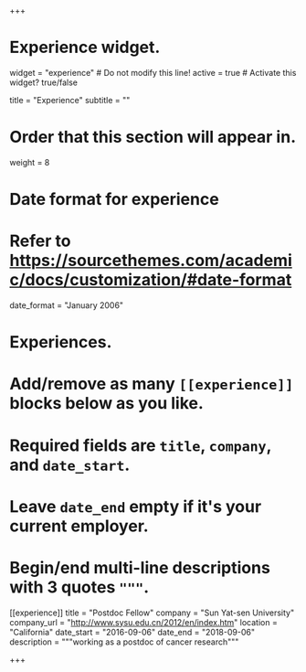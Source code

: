 +++
# Experience widget.
widget = "experience"  # Do not modify this line!
active = true  # Activate this widget? true/false

title = "Experience"
subtitle = ""

# Order that this section will appear in.
weight = 8

# Date format for experience
#   Refer to https://sourcethemes.com/academic/docs/customization/#date-format
date_format = "January 2006"

# Experiences.
#   Add/remove as many `[[experience]]` blocks below as you like.
#   Required fields are `title`, `company`, and `date_start`.
#   Leave `date_end` empty if it's your current employer.
#   Begin/end multi-line descriptions with 3 quotes `"""`.

[[experience]]
  title = "Postdoc Fellow"
  company = "Sun Yat-sen University"
  company_url = "http://www.sysu.edu.cn/2012/en/index.htm"
  location = "California"
  date_start = "2016-09-06"
  date_end = "2018-09-06"
  description = """working as a postdoc of cancer research"""

+++
